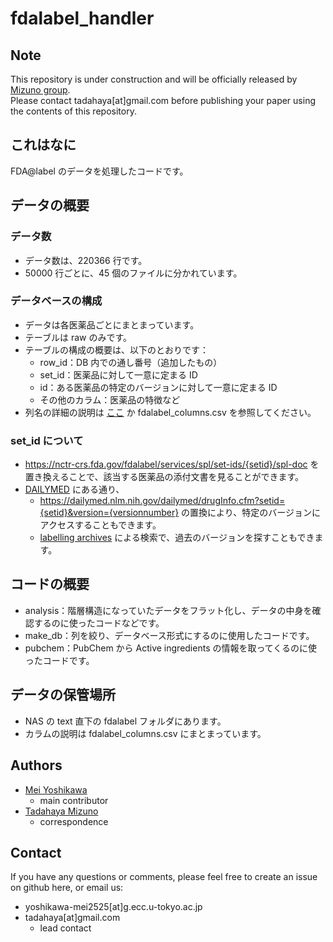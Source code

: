 # fdalabel_handler

## Note

This repository is under construction and will be officially released by [Mizuno group](https://github.com/mizuno-group).  
Please contact tadahaya[at]gmail.com before publishing your paper using the contents of this repository.  

## これはなに

FDA@label のデータを処理したコードです。

## データの概要

### データ数

* データ数は、220366 行です。
* 50000 行ごとに、45 個のファイルに分かれています。

### データベースの構成

* データは各医薬品ごとにまとまっています。
* テーブルは raw のみです。
* テーブルの構成の概要は、以下のとおりです：
    * row_id：DB 内での通し番号（追加したもの）
    * set_id：医薬品に対して一意に定まる ID
    * id：ある医薬品の特定のバージョンに対して一意に定まる ID
    * その他のカラム：医薬品の特徴など
* 列名の詳細の説明は [ここ](https://open.fda.gov/apis/drug/label/searchable-fields/) か fdalabel_columns.csv を参照してください。

### set_id について

* https://nctr-crs.fda.gov/fdalabel/services/spl/set-ids/{setid}/spl-doc を置き換えることで、該当する医薬品の添付文書を見ることができます。
* [DAILYMED](https://dailymed.nlm.nih.gov/dailymed/dailymed-announcements-details.cfm?date=2019-09-19) にある通り、
    * https://dailymed.nlm.nih.gov/dailymed/drugInfo.cfm?setid={setid}&version={versionnumber} の置換により、特定のバージョンにアクセスすることもできます。
    * [labelling archives](https://dailymed.nlm.nih.gov/dailymed/archives/index.cfm) による検索で、過去のバージョンを探すこともできます。

## コードの概要

* analysis：階層構造になっていたデータをフラット化し、データの中身を確認するのに使ったコードなどです。
* make_db：列を絞り、データベース形式にするのに使用したコードです。
* pubchem：PubChem から Active ingredients の情報を取ってくるのに使ったコードです。

## データの保管場所

* NAS の text 直下の fdalabel フォルダにあります。
* カラムの説明は fdalabel_columns.csv にまとまっています。

## Authors

* [Mei Yoshikawa](https://github.com/KaijuAtUT)
    * main contributor
* [Tadahaya Mizuno](https://github.com/tadahayamiz)
    * correspondence

## Contact

If you have any questions or comments, please feel free to create an issue on github here, or email us:  
* yoshikawa-mei2525[at]g.ecc.u-tokyo.ac.jp  
* tadahaya[at]gmail.com  
    * lead contact
